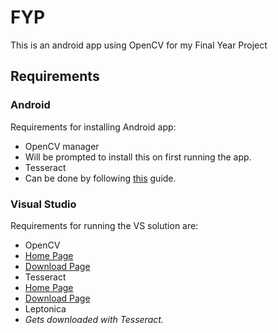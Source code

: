 # FYP

This is an android app using OpenCV for my Final Year Project

## Requirements

### Android


Requirements for installing Android app:
* OpenCV manager
 * Will be prompted to install this on first running the app.
* Tesseract
 * Can be done by following [this](http://gaut.am/making-an-ocr-android-app-using-tesseract/) guide.

### Visual Studio

Requirements for running the VS solution are:
* OpenCV
 * [Home Page](http://opencv.org/)
 * [Download Page](http://opencv.org/downloads.html)
* Tesseract
 * [Home Page](https://code.google.com/p/tesseract-ocr/)
 * [Download Page](https://code.google.com/p/tesseract-ocr/downloads/detail?name=tesseract-ocr-setup-3.02.02.exe&can=2&q=)
* Leptonica
 * *Gets downloaded with Tesseract.* 
